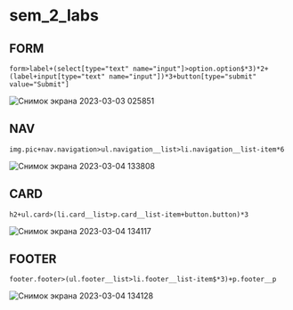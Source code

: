 # sem_2_labs

<div class="body">
        <div class="body__head">
          <div class="body__hair"></div>
        </div>
        <div class="body__arms">
          <div class="body__arms-left"></div>
            <div class="body__arms-left__finger"></div>
          <div class="body__arms-right"></div>
            <div class="body__arms-right__finger"></div>
        </div>
        <div class="body__legs">
          <div class="body__legs-shoes"></div>
            <div class="body__legs-shoes__black"></div>
          <div class="body__legs-pants"></div>
            <div class="body__legs-pants__blue"></div>
        </div>
      </div>

## FORM
```
form>label+(select[type="text" name="input"]>option.option$*3)*2+(label+input[type="text" name="input"])*3+button[type="submit" value="Submit"]
```
![Снимок экрана 2023-03-03 025851](https://user-images.githubusercontent.com/113594587/222596552-e5934a8b-a347-4bce-8e52-9b4879d933a8.png)

## NAV
```
img.pic+nav.navigation>ul.navigation__list>li.navigation__list-item*6
```
![Снимок экрана 2023-03-04 133808](https://user-images.githubusercontent.com/113594587/222895433-53d29a36-a1bd-47eb-aa00-682ecae9924c.png)

## CARD
```
h2+ul.card>(li.card__list>p.card__list-item+button.button)*3
```
![Снимок экрана 2023-03-04 134117](https://user-images.githubusercontent.com/113594587/222895484-8c43b2c1-ea5c-4566-ad27-ec2e972aac4a.png)

## FOOTER
```
footer.footer>(ul.footer__list>li.footer__list-item$*3)+p.footer__p
```
![Снимок экрана 2023-03-04 134128](https://user-images.githubusercontent.com/113594587/222895480-19ad920f-22ca-47ef-a187-0c7a5c3a309d.png)
